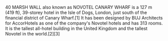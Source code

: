 40 MARSH WALL also known as NOVOTEL CANARY WHARF is a 127 m (419 ft), 39-storey hotel in the Isle of Dogs, London, just south of the financial district of Canary Wharf.[1] It has been designed by BUJ Architects for AccorHotels as one of the company's Novotel hotels and has 313 rooms. It is the tallest all-hotel building in the United Kingdom and the tallest Novotel in the world.[2][3]
